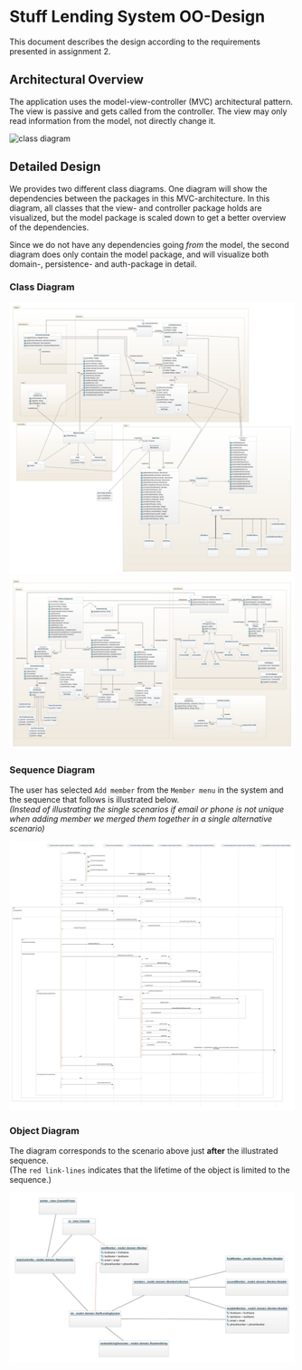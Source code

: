 # Stuff Lending System OO-Design
This document describes the design according to the requirements presented in assignment 2.

## Architectural Overview
The application uses the model-view-controller (MVC) architectural pattern. The view is passive and gets called from the controller. The view may only read information from the model, not directly change it.

![class diagram](img/package_diagram.jpg)

## Detailed Design

We provides two different class diagrams. One diagram will show the dependencies between the packages in this MVC-architecture. In this diagram, all classes that the view- and controller package holds are visualized, but the model package is scaled down to get a better overview of the dependencies. 

Since we do not have any dependencies going <i>from</i> the model, the second diagram does only contain the model package, and will visualize both domain-, persistence- and auth-package in detail. 

### Class Diagram

![package class diagram](img/class-diagram-package-view.jpeg)
![model class diagram](img/class-diagram-Model.jpeg)

### Sequence Diagram
The user has selected `Add member` from the `Member menu` in the system and the sequence that follows is illustrated below. <br>
_(Instead of illustrating the single scenarios if email or phone is not unique when adding member we merged them together in a single alternative scenario)_

![sequence diagram](img/sequence-diagram.jpeg)

### Object Diagram
The diagram corresponds to the scenario above just **after** the illustrated sequence. <br>
(The `red link-lines` indicates that the lifetime of the object is limited to the sequence.)

![sequence diagram](img/object-diagram.jpeg)


